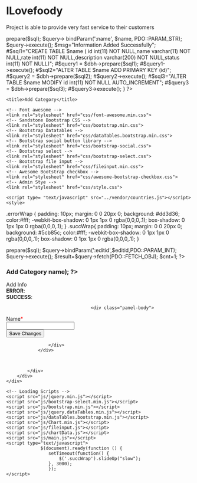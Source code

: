 # ILovefoody
Project is able to provide very fast service to their customers
<?php
session_start();
error_reporting(0);
include('includes/config.php');
if(strlen($_SESSION['alogin'])==0)
	{	
header('location:index.php');
}
else{


  if(isset($_POST['submit']))
  {

    $name=$_POST['name'];



	$sql="insert into categories(name,status) values(:name,1) ";
	$query = $dbh->prepare($sql);
	$query-> bindParam(':name', $name, PDO::PARAM_STR);

	$query->execute();
	$msg="Information Added Successfully";

    #$sql1="CREATE TABLE $name ( id int(11) NOT NULL,name varchar(11) NOT NULL,rate int(11) NOT NULL,description varchar(200) NOT NULL,status int(11) NOT NULL)";
  #$query1 = $dbh->prepare($sql1);
  #$query1->execute();

    #$sql2="ALTER TABLE $name ADD PRIMARY KEY (id)";
    #$query2 = $dbh->prepare($sql2);
    #$query2->execute();

    #$sql3="ALTER TABLE $name MODIFY id int(11) NOT NULL AUTO_INCREMENT";
    #$query3 = $dbh->prepare($sql3);
    #$query3->execute();

}    
?>

<!doctype html>
<html lang="en" class="no-js">

<head>
	<meta charset="UTF-8">
	<meta http-equiv="X-UA-Compatible" content="IE=edge">
	<meta name="viewport" content="width=device-width, initial-scale=1, minimum-scale=1, maximum-scale=1">
	<meta name="description" content="">
	<meta name="author" content="">
	<meta name="theme-color" content="#3e454c">

	<title>Add Category</title>

	<!-- Font awesome -->
	<link rel="stylesheet" href="css/font-awesome.min.css">
	<!-- Sandstone Bootstrap CSS -->
	<link rel="stylesheet" href="css/bootstrap.min.css">
	<!-- Bootstrap Datatables -->
	<link rel="stylesheet" href="css/dataTables.bootstrap.min.css">
	<!-- Bootstrap social button library -->
	<link rel="stylesheet" href="css/bootstrap-social.css">
	<!-- Bootstrap select -->
	<link rel="stylesheet" href="css/bootstrap-select.css">
	<!-- Bootstrap file input -->
	<link rel="stylesheet" href="css/fileinput.min.css">
	<!-- Awesome Bootstrap checkbox -->
	<link rel="stylesheet" href="css/awesome-bootstrap-checkbox.css">
	<!-- Admin Stye -->
	<link rel="stylesheet" href="css/style.css">

	<script type= "text/javascript" src="../vendor/countries.js"></script>
	<style>
.errorWrap {
    padding: 10px;
    margin: 0 0 20px 0;
	background: #dd3d36;
	color:#fff;
    -webkit-box-shadow: 0 1px 1px 0 rgba(0,0,0,.1);
    box-shadow: 0 1px 1px 0 rgba(0,0,0,.1);
}
.succWrap{
    padding: 10px;
    margin: 0 0 20px 0;
	background: #5cb85c;
	color:#fff;
    -webkit-box-shadow: 0 1px 1px 0 rgba(0,0,0,.1);
    box-shadow: 0 1px 1px 0 rgba(0,0,0,.1);
}
		</style>
</head>

<body>
<?php
		$sql = "SELECT * from categories where id = :editid";
		$query = $dbh -> prepare($sql);
		$query->bindParam(':editid',$editid,PDO::PARAM_INT);
		$query->execute();
		$result=$query->fetch(PDO::FETCH_OBJ);
		$cnt=1;	
?>
	<?php include('includes/header.php');?>
	<div class="ts-main-content">
	<?php include('includes/leftbar.php');?>
		<div class="content-wrapper">
			<div class="container-fluid">
				<div class="row">
					<div class="col-md-12">
						<h3 class="page-title">Add Category <?php echo htmlentities($result->name); ?></h3>
						<div class="row">
							<div class="col-md-12">
								<div class="panel panel-default">
									<div class="panel-heading">Add Info</div>
<?php if($error){?><div class="errorWrap"><strong>ERROR</strong>:<?php echo htmlentities($error); ?> </div><?php } 
				else if($msg){?><div class="succWrap"><strong>SUCCESS</strong>:<?php echo htmlentities($msg); ?> </div><?php }?>

									<div class="panel-body">
<form method="post" class="form-horizontal" enctype="multipart/form-data" name="imgform">
<div class="form-group">
<label class="col-sm-2 control-label">Name<span style="color:red">*</span></label>
<div class="col-sm-4">
<input type="text" name="name" class="form-control">
</div>


</div>



<div class="form-group">
	<div class="col-sm-8 col-sm-offset-2">
		<button class="btn btn-primary" name="submit" type="submit">Save Changes</button>
	</div>
</div>

</form>
									</div>
								</div>
							</div>
						</div>



					</div>
				</div>



			</div>
		</div>
	</div>

	<!-- Loading Scripts -->
	<script src="js/jquery.min.js"></script>
	<script src="js/bootstrap-select.min.js"></script>
	<script src="js/bootstrap.min.js"></script>
	<script src="js/jquery.dataTables.min.js"></script>
	<script src="js/dataTables.bootstrap.min.js"></script>
	<script src="js/Chart.min.js"></script>
	<script src="js/fileinput.js"></script>
	<script src="js/chartData.js"></script>
	<script src="js/main.js"></script>
	<script type="text/javascript">
				 $(document).ready(function () {          
					setTimeout(function() {
						$('.succWrap').slideUp("slow");
					}, 3000);
					});
	</script>

</body>
</html>
<?php } ?>
